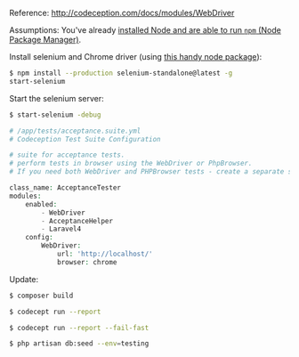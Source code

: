 Reference: <http://codeception.com/docs/modules/WebDriver>

Assumptions: You've already [installed Node and are able to run `npm` (Node Package Manager)](https://github.com/susanBuck/notes/blob/master/05_Laravel/Node.md).

Install selenium and Chrome driver (using [this handy node package](https://github.com/vvo/selenium-standalone)):

```bash
$ npm install --production selenium-standalone@latest -g
start-selenium
```

Start the selenium server:

```bash
$ start-selenium -debug
```

```php
# /app/tests/acceptance.suite.yml
# Codeception Test Suite Configuration

# suite for acceptance tests.
# perform tests in browser using the WebDriver or PhpBrowser.
# If you need both WebDriver and PHPBrowser tests - create a separate suite.

class_name: AcceptanceTester
modules:
    enabled:
        - WebDriver
        - AcceptanceHelper
        - Laravel4
    config:
        WebDriver:
            url: 'http://localhost/'
            browser: chrome
```

Update:
```bash
$ composer build          
```






```bash
$ codecept run --report
```

```bash
$ codecept run --report --fail-fast
```

```bash
$ php artisan db:seed --env=testing
```
